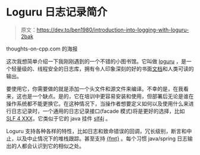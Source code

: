 # Loguru 日志记录简介

> 原文：<https://dev.to/ben1980/introduction-into-logging-with-loguru-2bak>

thoughts-on-cpp.com 的海报

这次我想简单介绍一下我刚刚遇到的一个不错的小图书馆。它叫做 [loguru](https://github.com/emilk/loguru/blob/master/README.md) ，是一个轻量级的、线程安全的日志库，拥有令人印象深刻的好的书面[文档](https://emilk.github.io/loguru/index.html)和人类可读的输出。

要使用它，你需要做的就是添加一个头文件和源文件来编译。不幸的是，在我看来，这也是一个缺点。是的，它在培训中更容易安装和使用，但部署后无论是谁在操作系统都不能更换它。在这种情况下，当操作者想要定义如何以及使用什么来进行日志记录时，一个通用的日志记录接口(facade 模式)将是更好的选择，比如[SLF 4 XXX](https://archive.codeplex.com/?p=slf4cxx)，它类似于它的 java 挂件 [slf4j](https://www.slf4j.org) 。

Loguru 支持各种各样的特性，比如日志和致命错误的回调，冗长级别，断言和中止，以及中止情况下的堆栈跟踪。甚至支持 [{fmt}](https://github.com/fmtlib/fmt) 。每个习惯 java/spring 日志输出的人都会认识到它的相似之处。